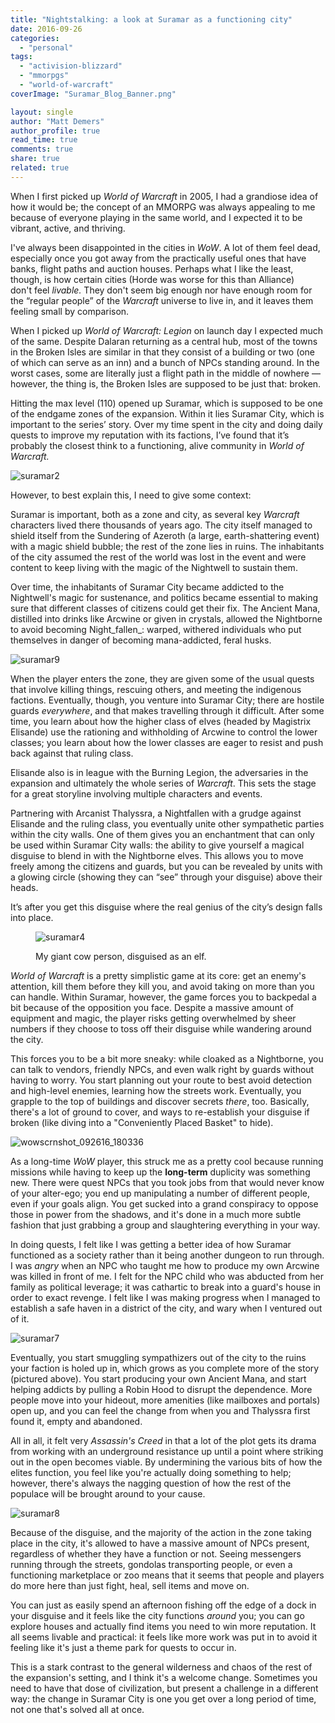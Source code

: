 ```yaml
---
title: "Nightstalking: a look at Suramar as a functioning city"
date: 2016-09-26
categories: 
  - "personal"
tags: 
  - "activision-blizzard"
  - "mmorpgs"
  - "world-of-warcraft"
coverImage: "Suramar_Blog_Banner.png"

layout: single
author: "Matt Demers"
author_profile: true
read_time: true
comments: true
share: true
related: true
---
```


When I first picked up _World of Warcraft_ in 2005, I had a grandiose idea of how it would be; the concept of an MMORPG was always appealing to me because of everyone playing in the same world, and I expected it to be vibrant, active, and thriving.

<!--more-->

I've always been disappointed in the cities in _WoW_. A lot of them feel dead, especially once you got away from the practically useful ones that have banks, flight paths and auction houses. Perhaps what I like the least, though, is how certain cities (Horde was worse for this than Alliance) don't feel _livable._ They don't seem big enough nor have enough room for the “regular people” of the _Warcraft_ universe to live in, and it leaves them feeling small by comparison.

When I picked up _World of Warcraft: Legion_ on launch day I expected much of the same. Despite Dalaran returning as a central hub, most of the towns in the Broken Isles are similar in that they consist of a building or two (one of which can serve as an inn) and a bunch of NPCs standing around. In the worst cases, some are literally just a flight path in the middle of nowhere — however, the thing is, the Broken Isles are supposed to be just that: broken.

Hitting the max level (110) opened up Suramar, which is supposed to be one of the endgame zones of the expansion. Within it lies Suramar City, which is important to the series’ story. Over my time spent in the city and doing daily quests to improve my reputation with its factions, I’ve found that it’s probably the closest think to a functioning, alive community in _World of Warcraft._

![suramar2](images/suramar2.png)

However, to best explain this, I need to give some context:

Suramar is important, both as a zone and city, as several key _Warcraft_ characters lived there thousands of years ago. The city itself managed to shield itself from the Sundering of Azeroth (a large, earth-shattering event) with a magic shield bubble; the rest of the zone lies in ruins. The inhabitants of the city assumed the rest of the world was lost in the event and were content to keep living with the magic of the Nightwell to sustain them.

Over time, the inhabitants of Suramar City became addicted to the Nightwell's magic for sustenance, and politics became essential to making sure that different classes of citizens could get their fix. The Ancient Mana, distilled into drinks like Arcwine or given in crystals, allowed the Nightborne to avoid becoming Night_fallen_: warped, withered individuals who put themselves in danger of becoming mana-addicted, feral husks.

![suramar9](images/suramar9.png)

When the player enters the zone, they are given some of the usual quests that involve killing things, rescuing others, and meeting the indigenous factions. Eventually, though, you venture into Suramar City; there are hostile guards _everywhere_, and that makes travelling through it difficult. After some time, you learn about how the higher class of elves (headed by Magistrix Elisande) use the rationing and withholding of Arcwine to control the lower classes; you learn about how the lower classes are eager to resist and push back against that ruling class.

Elisande also is in league with the Burning Legion, the adversaries in the expansion and ultimately the whole series of _Warcraft_. This sets the stage for a great storyline involving multiple characters and events.

Partnering with Arcanist Thalyssra, a Nightfallen with a grudge against Elisande and the ruling class, you eventually unite other sympathetic parties within the city walls. One of them gives you an enchantment that can only be used within Suramar City walls: the ability to give yourself a magical disguise to blend in with the Nightborne elves. This allows you to move freely among the citizens and guards, but you can be revealed by units with a glowing circle (showing they can “see” through your disguise) above their heads.

It’s after you get this disguise where the real genius of the city’s design falls into place.

<figure>

![suramar4](images/suramar4.png)

<figcaption>

My giant cow person, disguised as an elf.

</figcaption>

</figure>

_World of Warcraft_ is a pretty simplistic game at its core: get an enemy's attention, kill them before they kill you, and avoid taking on more than you can handle. Within Suramar, however, the game forces you to backpedal a bit because of the opposition you face. Despite a massive amount of equipment and magic, the player risks getting overwhelmed by sheer numbers if they choose to toss off their disguise while wandering around the city.

This forces you to be a bit more sneaky: while cloaked as a Nightborne, you can talk to vendors, friendly NPCs, and even walk right by guards without having to worry. You start planning out your route to best avoid detection and high-level enemies, learning how the streets work. Eventually, you grapple to the top of buildings and discover secrets _there_, too. Basically, there's a lot of ground to cover, and ways to re-establish your disguise if broken (like diving into a "Conveniently Placed Basket" to hide).

![wowscrnshot_092616_180336](images/WoWScrnShot_092616_180336.png)

As a long-time _WoW_ player, this struck me as a pretty cool because running missions while having to keep up the **long-term** duplicity was something new. There were quest NPCs that you took jobs from that would never know of your alter-ego; you end up manipulating a number of different people, even if your goals align. You get sucked into a grand conspiracy to oppose those in power from the shadows, and it's done in a much more subtle fashion that just grabbing a group and slaughtering everything in your way.

In doing quests, I felt like I was getting a better idea of how Suramar functioned as a society rather than it being another dungeon to run through. I was _angry_ when an NPC who taught me how to produce my own Arcwine was killed in front of me. I felt for the NPC child who was abducted from her family as political leverage; it was cathartic to break into a guard's house in order to exact revenge. I felt like I was making progress when I managed to establish a safe haven in a district of the city, and wary when I ventured out of it.

![suramar7](images/suramar7.png)

Eventually, you start smuggling sympathizers out of the city to the ruins your faction is holed up in, which grows as you complete more of the story (pictured above). You start producing your own Ancient Mana, and start helping addicts by pulling a Robin Hood to disrupt the dependence. More people move into your hideout, more amenities (like mailboxes and portals) open up, and you can feel the change from when you and Thalyssra first found it, empty and abandoned.

All in all, it felt very _Assassin's Creed_ in that a lot of the plot gets its drama from working with an underground resistance up until a point where striking out in the open becomes viable. By undermining the various bits of how the elites function, you feel like you're actually doing something to help; however, there's always the nagging question of how the rest of the populace will be brought around to your cause.

![suramar8](images/suramar8.png)

Because of the disguise, and the majority of the action in the zone taking place in the city, it's allowed to have a massive amount of NPCs present, regardless of whether they have a function or not. Seeing messengers running through the streets, gondolas transporting people, or even a functioning marketplace or zoo means that it seems that people and players do more here than just fight, heal, sell items and move on.

You can just as easily spend an afternoon fishing off the edge of a dock in your disguise and it feels like the city functions _around_ you; you can go explore houses and actually find items you need to win more reputation. It all seems livable and practical: it feels like more work was put in to avoid it feeling like it's just a theme park for quests to occur in.

This is a stark contrast to the general wilderness and chaos of the rest of the expansion's setting, and I think it's a welcome change. Sometimes you need to have that dose of civilization, but present a challenge in a different way: the change in Suramar City is one you get over a long period of time, not one that's solved all at once.

